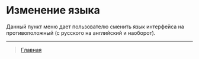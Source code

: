# Изменение языка

Данный пункт меню дает пользователю сменить язык интерфейса на противоположный (с русского на английский и наоборот).

---
> [Главная](../index.md)
